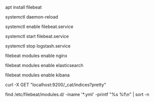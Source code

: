 apt install filebeat

systemctl daemon-reload

systemctl enable filebeat.service

systemctl start filebeat.service

systemctl stop logstash.service

filebeat modules enable nginx
 
filebeat modules enable elasticsearch
  
filebeat modules enable kibana  

curl -X GET "localhost:9200/_cat/indices?pretty"

find /etc/filebeat/modules.d/ -iname '*.yml' -printf "%s %f\n" | sort -n
